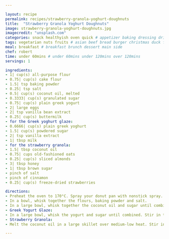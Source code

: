 ```yaml
---

layout: recipe
permalink: recipes/strawberry-granola-yoghurt-doughnuts 
title:  "Strawberry Granola Yoghurt Doughnuts"
image: strawberry-granola-yoghurt-doughnuts.jpg 
imagecredit: "unsplash.com" 
categories: snack healthyish oven quick # appetizer baking dressing drink grill healthyish marinade oven pickling quick raw salad sandwich sauce snack soup
tags: vegetarian nuts fruits # asian beef bread burger christmas duck french fruit indian italian mexican nuts pasta pork poultry rice seafood thanksgiving vegetarian
meal: breakfast # breakfast brunch dessert main side
chef: robert 
time: under 60mins # under 60mins under 120mins over 120mins
servings: 1 

ingredients:
- 1| cup(s) all-purpose flour
- 0.75| cup(s) cake flour
- 1.5| tsp baking powder
- 0.25| tsp salt
- 0.5| cup(s) coconut oil, melted
- 0.3333| cup(s) granulated sugar
- 0.75| cup(s) plain greek yogurt
- 2| large eggs
- 2| tsp vanilla bean extract
- 0.25| cup(s) buttermilk
- for the Greek yoghurt glaze:
- 0.6666| cup(s) plain greek yoghurt
- 1.5| cup(s) powdered sugar
- 2| tsp vanilla extract
- 1| tbsp milk
- for the strawberry granola:
- 1.5| tbsp coconut oil
- 0.75| cups old-fashioned oats
- 0.25| cup(s) sliced almonds
- 3| tbsp honey
- 1| tbsp brown sugar
- pinch of salt
- pinch of cinnamon
- 0.25| cup(s) freeze-dried strawberries

directions:
- Preheat the oven to 170°C. Spray your donut pan with nonstick spray.
- In a bowl, whisk together the flours, baking powder and salt.
- In a large bowl, whisk together the coconut oil and sugar until combined. Stir in the yogurt. Add in the dry ingredients and the eggs, mixing until the batter is just combined. Whisk in the vanilla paste, then stir in the buttermilk until the batter is smooth. Use a spoon and add the batter to the donut pan until each mold is about 3/4 of the way full. Bake the donuts for 13 to 15 minutes, until they are set and slightly golden. Remove and let cool. Once they are cool, dip each donut in the glaze and cover in granola. Serve immediately.
- Greek Yogurt Glaze:
- In a large bowl, whisk the yogurt and sugar until combined. Stir in the vanilla extract and milk, whisking until the glaze is smooth. If it’s too thin, add more sugar 1 tbsp at a time. If it’s too thick, add more milk 1 tsp at time. Whisk until smooth!
- Strawberry Granola:
- Melt the coconut oil in a large skillet over medium-low heat. Stir in the oats and almonds. Cook, stirring often, until the oats are toasty and slightly golden, about 5 minutes. Stir in the honey, brown sugar, salt and cinnamon until combined. Cook, stirring constantly, as the mixture toasts and comes together. Stir in the strawberries. Spread the granola out on a sheet of parchment and let it cool completely before breaking it clumps.

--- 
```


